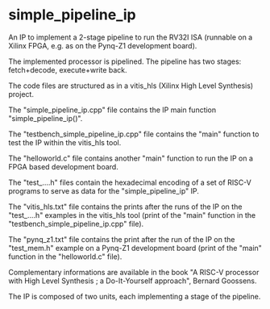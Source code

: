 # simple_pipeline_ip
An IP to implement a 2-stage pipeline to run the RV32I ISA (runnable on a Xilinx FPGA, e.g. as on the Pynq-Z1 development board).

The implemented processor is pipelined. The pipeline has two stages: fetch+decode, execute+write back.

The code files are structured as in a vitis_hls (Xilinx High Level Synthesis) project.

The "simple_pipeline_ip.cpp" file contains the IP main function "simple_pipeline_ip()".

The "testbench_simple_pipeline_ip.cpp" file contains the "main" function to test the IP within the vitis_hls tool.

The "helloworld.c" file contains another "main" function to run the IP on a FPGA based development board.

The "test_....h" files contain the hexadecimal encoding of a set of RISC-V programs to serve as data for the "simple_pipeline_ip" IP.

The "vitis_hls.txt" file contains the prints after the runs of the IP on the "test_....h" examples in the vitis_hls tool (print of the "main" function in the "testbench_simple_pipeline_ip.cpp" file).

The "pynq_z1.txt" file contains the print after the run of the IP on the "test_mem.h" example on a Pynq-Z1 development board (print of the "main" function in the "helloworld.c" file).

Complementary informations are available in the book "A RISC-V processor with High Level Synthesis ; a Do-It-Yourself approach", Bernard Goossens.

The IP is composed of two units, each implementing a stage of the pipeline.

